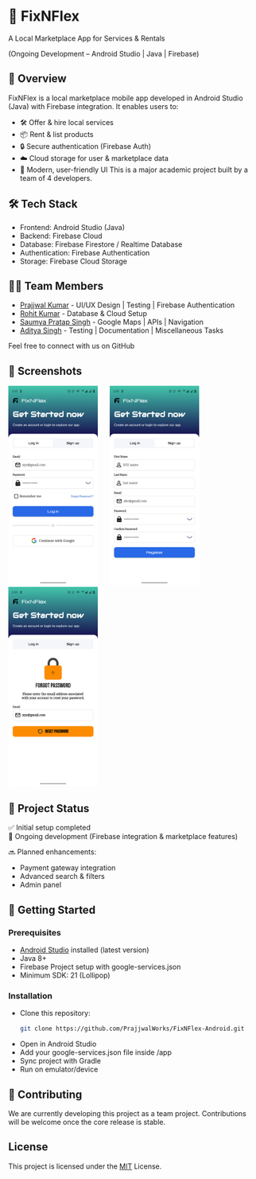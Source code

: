 
# 🚀 FixNFlex

A Local Marketplace App for Services & Rentals

(Ongoing Development – Android Studio | Java | Firebase)

## 📌 Overview
FixNFlex is a local marketplace mobile app developed in Android Studio (Java) with Firebase integration.
It enables users to:

- 🛠️ Offer & hire local services
- 📦 Rent & list products
- 🔒 Secure authentication (Firebase Auth)
- ☁️ Cloud storage for user & marketplace data
- 📱 Modern, user-friendly UI
This is a major academic project built by a team of 4 developers. 




## 🛠️ Tech Stack

- Frontend: Android Studio (Java)
- Backend: Firebase Cloud
- Database: Firebase Firestore / Realtime Database
- Authentication: Firebase Authentication
- Storage: Firebase Cloud Storage


## 👨‍💻 Team Members
- [Prajjwal Kumar](https://github.com/PrajjwalWorks) - UI/UX Design | Testing | Firebase Authentication
- [Rohit Kumar](https://github.com/rohitkumar2205) - Database & Cloud Setup
- [Saumya Pratap Singh](https://github.com/saumyapratapsingh007) - Google Maps | APIs | Navigation 
- [Aditya Singh](https://github.com/) - Testing | Documentation | Miscellaneous Tasks  

Feel free to connect with us on GitHub
## 📸 Screenshots

<img src="https://github.com/PrajjwalWorks/FixNFlex-Android/blob/212f83d9c0f861be9ae4e4a9f37242573ab7921b/images/image1.png" 
     alt="App Screenshot" width="180" style="display:inline-block; margin-right:20px;"/>
<img src="https://github.com/PrajjwalWorks/FixNFlex-Android/blob/8400267144a400b923a8d3648f82545995985932/images/image2.png" 
     alt="App Screenshot" width="180" style="display:inline-block; margin-right:20px;"/>
<img src="https://github.com/PrajjwalWorks/FixNFlex-Android/blob/8400267144a400b923a8d3648f82545995985932/images/image3.png" 
     alt="App Screenshot" width="180" style="display:inline-block;"/>




## 📂 Project Status
✅ Initial setup completed  
🚧 Ongoing development (Firebase integration & marketplace features)

🔜 Planned enhancements:
- Payment gateway integration
- Advanced search & filters
- Admin panel
## 🚀 Getting Started

### Prerequisites
- [Android Studio](https://developer.android.com/studio) installed (latest version)
- Java 8+
- Firebase Project setup with google-services.json
- Minimum SDK: 21 (Lollipop)  

### Installation
- Clone this repository:  
   ```bash
   git clone https://github.com/PrajjwalWorks/FixNFlex-Android.git
- Open in Android Studio
- Add your google-services.json file inside /app
- Sync project with Gradle
- Run on emulator/device
## 🤝 Contributing

We are currently developing this project as a team project. Contributions will be welcome once the core release is stable.


## License
This project is licensed under the
[MIT](https://github.com/PrajjwalWorks/FixNFlex-Android/blob/c7e6f23fc244d0a109d0a11b64dcdc4047a3f8b8/LICENSE) License.

